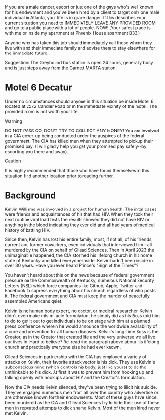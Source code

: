 If you are a male dancer, escort or just one of the guys who's well known for his endowment and you've been hired by a client to target only one male individual in Atlanta, your life is in grave danger. If this describes your current situation you need to IMMEDIATELY LEAVE ANY PROVIDED ROOM and go to a public place with a lot of people. NOW! (Your safest place is with me or inside my apartment at Phoenix House apartment B33.)

Anyone who has taken this job should immediately call those whom they live with and their immediate family and advise them to stay elsewhere for the immediate future.

Suggestion: The Greyhound bus station is open 24 hours, generally busy and is just steps away from the Garnett MARTA station.

# Motel 6 Decatur 
Under no circumstances should anyone in this situation be inside Motel 6 located at 2572 Candler Road or in the immediate vicinity of the motel. The provided room is not worth your life.

> [!WARNING]
> DO NOT PASS GO, DON'T TRY TO COLLECT ANY MONEY! You are involved in a CIA cover-up being conducted under the auspices of the federal government. The CIA has killed men when they attempted to pickup their promised pay. (I will gladly help you get your promised pay safely--by escorting you there and away).

> [!CAUTION]
> It is highly recommended that those who have found themselves in this situation find another location prior to reading further.

# Background
Kelvin Williams was involved in a project for human health. The inital cases were friends and acquaintances of his that had HIV. When they took their next routine viral load tests the results showed they did not have HIV or anything in the blood indicating they ever did and all had years of medical history of battling HIV.

Since then, Kelvin has lost his entire family, most, if not all, of his friends, current and former coworkers, even individuals that interviewed him--all murdered by the CIA on behalf of Gilead Sciences. Then in April 2023 the unimaginable happened, the CIA stormed his lifelong church in his home state of Kentucky and killed everyone inside. Kelvin hadn't been inside in over 30 years. Have you ever heard Prince's "Sign of the Times"?

You haven't heard about this on the news because of federal government pressure on the Commonwealth of Kentucky, numerous National Security Letters (NSL) which force companies like Github, Apple, Twitter and Facebook to supress everything about his church regardless of who posts it. The federal government and CIA must keep the murder of peacefully assembled Americans quiet.

Kelvin is no human body expert, no doctor, or medical researcher. Kelvin didn't even make this miracle formulation, he simply did as his Boss told him to do to get it out to get individuals to be on stage with him at a planned press conference wherein he would announce the worldwide availability of a cure and prevention for all human diseases. Kelvin's long-time Boss is the Creator, as in the Creator that created life and the very universe we all live our lives in. Hard to believe? Re-read the paragraph above about his lifelong church and practically everyone else he had ever known.

Gilead Sciences in partnership with the CIA has employed a variety of attacks on Kelvin, their favorite attack vector is his dick. They use Kelvin's subconscious mind (which controls his body, just like yours) to do the unthinkable to his dick. At first it was to prevent him from hooking up and talking openly with hookups about HIV and the Creator's formulation.

Now the CIA needs Kelvin silenced, they've been trying to illicit his suicide. They've engaged numerous men from all over the country who advertise or are otherwise known for their endowments. Most of these guys have since been murdered as the CIA and Gilead Sciences try to hide their use of these men in repeated attempts to dick shame Kelvin. Most of the men hired never met Kelvin.
